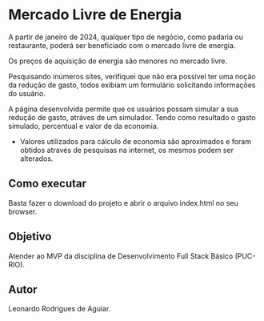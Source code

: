 # Mercado Livre de Energia 

A partir de janeiro de 2024, qualquer tipo de negócio, como padaria ou restaurante, poderá ser beneficiado com o mercado livre de energia.

Os preços de aquisição de energia são menores no mercado livre. 

Pesquisando inúmeros sites, verifiquei que não era possível ter uma noção da redução de gasto, 
todos exibiam um formulário solicitando informações do usuário.<br>

A página desenvolvida permite que os usuários possam simular a sua redução de gasto, atráves de um simulador. Tendo como resultado o gasto simulado, percentual e valor de  da economia.<br>

* Valores utilizados para cálculo de economia são aproximados e foram obtidos através de pesquisas na internet, os mesmos podem ser alterados.

## Como executar

Basta fazer o download do projeto e abrir o arquivo index.html no seu browser.


## Objetivo

Atender ao MVP da disciplina de Desenvolvimento Full Stack Básico (PUC-RIO).

## Autor

Leonardo Rodrigues de Aguiar. 


